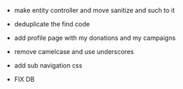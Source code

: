 - make entity controller and move sanitize and such to it
- deduplicate the find code
- add profile page with my donations and my campaigns
- remove camelcase and use underscores
- add sub navigation css

- FIX DB